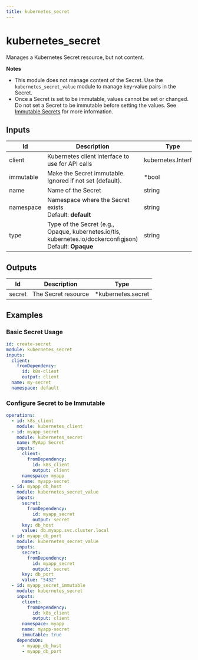 ```yaml
---
title: kubernetes_secret
---
```


# kubernetes_secret

Manages a Kubernetes Secret resource, but not content.

**Notes**

- This module does not manage content of the Secret. Use the `kubernetes_secret_value` module to
  manage key-value pairs in the Secret.
- Once a Secret is set to be immutable, values cannot be set or changed. Do not set a Secret to be
  immutable before setting the values. See
  [Immutable Secrets](https://kubernetes.io/docs/concepts/configuration/secret/#secret-immutable)
  for more information.

## Inputs

| Id        | Description                                                                                                 | Type                 | Required |
| --------- | ----------------------------------------------------------------------------------------------------------- | -------------------- | -------- |
| client    | Kubernetes client interface to use for API calls                                                            | kubernetes.Interface | true     |
| immutable | Make the Secret immutable. Ignored if not set (default).                                                    | \*bool               | false    |
| name      | Name of the Secret                                                                                          | string               | true     |
| namespace | Namespace where the Secret exists<br>Default: **default**                                                   | string               | false    |
| type      | Type of the Secret (e.g., Opaque, kubernetes.io/tls, kubernetes.io/dockerconfigjson)<br>Default: **Opaque** | string               | false    |

## Outputs

| Id     | Description         | Type                |
| ------ | ------------------- | ------------------- |
| secret | The Secret resource | \*kubernetes.secret |

## Examples

### Basic Secret Usage

```yaml
id: create-secret
module: kubernetes_secret
inputs:
  client:
    fromDependency:
      id: k8s-client
      output: client
  name: my-secret
  namespace: default
```

### Configure Secret to be Immutable

```yaml
operations:
  - id: k8s_client
    module: kubernetes_client
  - id: myapp_secret
    module: kubernetes_secret
    name: MyApp Secret
    inputs:
      client:
        fromDependency:
          id: k8s_client
          output: client
      namespace: myapp
      name: myapp-secret
  - id: myapp_db_host
    module: kubernetes_secret_value
    inputs:
      secret:
        fromDependency:
          id: myapp_secret
          output: secret
      key: db_host
      value: db.myapp.svc.cluster.local
  - id: myapp_db_port
    module: kubernetes_secret_value
    inputs:
      secret:
        fromDependency:
          id: myapp_secret
          output: secret
      key: db_port
      value: "5432"
  - id: myapp_secret_immutable
    module: kubernetes_secret
    inputs:
      client:
        fromDependency:
          id: k8s_client
          output: client
      namespace: myapp
      name: myapp-secret
      immutable: true
    dependsOn:
      - myapp_db_host
      - myapp_db_port
```
